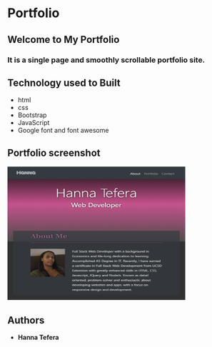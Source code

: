 # Portfolio
## Welcome to My Portfolio

### It is a single page and smoothly scrollable portfolio site. 

## Technology used to Built
* html
* css
* Bootstrap
* JavaScript
* Google font and font awesome

## Portfolio screenshot

<img src="https://raw.githubusercontent.com/HannaBella/Portfolio/master/assets/images/Hanna-Portfolio.png" height=300 width=400>

## Authors
* **Hanna Tefera**

